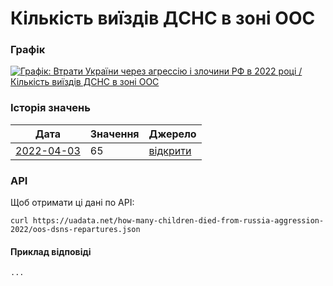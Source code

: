 # Кількість виїздів ДСНС в зоні ООС
### Графік
[ ![Графік: Втрати України через агрессію і злочини РФ в 2022 році / Кількість виїздів ДСНС в зоні ООС](https://uadata.net/screen?458073&u=%2Fhow-many-children-died-from-russia-aggression-2022%2Foos-dsns-repartures) ](https://uadata.net/how-many-children-died-from-russia-aggression-2022/oos-dsns-repartures)

### Історія значень
| Дата | Значення | Джерело |
|---|---|---|
| [2022-04-03](https://uadata.net/how-many-children-died-from-russia-aggression-2022/oos-dsns-repartures/2022-04-03+17%3A45%3A32) | 65 | [відкрити](https://www.facebook.com/pressjfo.news/posts/343210524500931) |
### API
Щоб отримати ці дані по API:
```
curl https://uadata.net/how-many-children-died-from-russia-aggression-2022/oos-dsns-repartures.json
```
#### Приклад відповіді 
```
...
```
